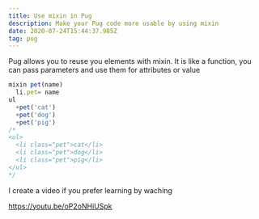 ```yaml
---
title: Use mixin in Pug
description: Make your Pug code more usable by using mixin
date: 2020-07-24T15:44:37.985Z
tag: pug
---
```


Pug allows you to reuse you elements with mixin. It is like a function, you can pass parameters and use them for attributes or value

```javascript
mixin pet(name)
  li.pet= name
ul
  +pet('cat')
  +pet('dog')
  +pet('pig')
/*
<ul>
  <li class="pet">cat</li>
  <li class="pet">dog</li>
  <li class="pet">pig</li>
</ul>
*/
```

I create a video if you prefer learning by waching

https://youtu.be/oP2oNHiUSpk
